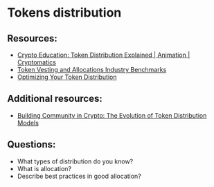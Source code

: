 # Tokens distribution


## Resources:

* [Crypto Education: Token Distribution Explained | Animation | Cryptomatics](https://www.youtube.com/watch?v=C4rQVQBss5c&list=PLv2XcKxyTgDIus9mF_sYDrKD96Meuoduc&index=44)
* [Token Vesting and Allocations Industry Benchmarks](https://www.liquifi.finance/post/token-vesting-and-allocation-benchmarks)
* [Optimizing Your Token Distribution](https://lstephanian.mirror.xyz/kB9Jz_5joqbY0ePO8rU1NNDKhiqvzU6OWyYsbSA-Kcc)

## Additional resources:
* [Building Community in Crypto: The Evolution of Token Distribution Models](https://blog.coinlist.co/building-community-in-crypto-the-evolution-of-token-distribution-models/)


## Questions:
* What types of distribution do you know? 
* What is allocation? 
* Describe best practices in good allocation?
